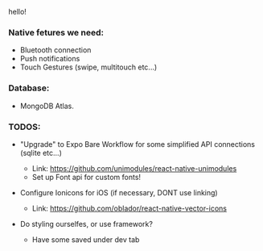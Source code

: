 hello!

### Native fetures we need:

- Bluetooth connection
- Push notifications
- Touch Gestures (swipe, multitouch etc...)

### Database:

- MongoDB Atlas.

### TODOS:

- "Upgrade" to Expo Bare Workflow for some simplified API connections (sqlite etc...)

  - Link: https://github.com/unimodules/react-native-unimodules
  - Set up Font api for custom fonts!

- Configure Ionicons for iOS (if necessary, DONT use linking)

  - Link: https://github.com/oblador/react-native-vector-icons

- Do styling ourselfes, or use framework?
  - Have some saved under dev tab

